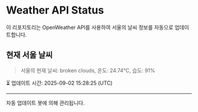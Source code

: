 
# Weather API Status

이 리포지토리는 OpenWeather API를 사용하여 서울의 날씨 정보를 자동으로 업데이트합니다.

## 현재 서울 날씨
> 서울의 현재 날씨: broken clouds, 온도: 24.74°C, 습도: 91%

⏳ 업데이트 시간: 2025-09-02 15:28:25 (UTC)

---
자동 업데이트 봇에 의해 관리됩니다.
